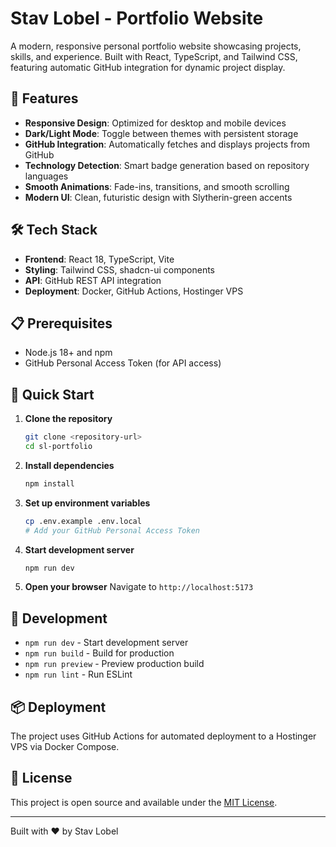 # Stav Lobel - Portfolio Website

A modern, responsive personal portfolio website showcasing projects, skills, and experience. Built with React, TypeScript, and Tailwind CSS, featuring automatic GitHub integration for dynamic project display.

## 🚀 Features

- **Responsive Design**: Optimized for desktop and mobile devices
- **Dark/Light Mode**: Toggle between themes with persistent storage
- **GitHub Integration**: Automatically fetches and displays projects from GitHub
- **Technology Detection**: Smart badge generation based on repository languages
- **Smooth Animations**: Fade-ins, transitions, and smooth scrolling
- **Modern UI**: Clean, futuristic design with Slytherin-green accents

## 🛠️ Tech Stack

- **Frontend**: React 18, TypeScript, Vite
- **Styling**: Tailwind CSS, shadcn-ui components
- **API**: GitHub REST API integration
- **Deployment**: Docker, GitHub Actions, Hostinger VPS

## 📋 Prerequisites

- Node.js 18+ and npm
- GitHub Personal Access Token (for API access)

## 🚀 Quick Start

1. **Clone the repository**
   ```bash
   git clone <repository-url>
   cd sl-portfolio
   ```

2. **Install dependencies**
   ```bash
   npm install
   ```

3. **Set up environment variables**
   ```bash
   cp .env.example .env.local
   # Add your GitHub Personal Access Token
   ```

4. **Start development server**
   ```bash
   npm run dev
   ```

5. **Open your browser**
   Navigate to `http://localhost:5173`

## 🔧 Development

- `npm run dev` - Start development server
- `npm run build` - Build for production
- `npm run preview` - Preview production build
- `npm run lint` - Run ESLint

## 📦 Deployment

The project uses GitHub Actions for automated deployment to a Hostinger VPS via Docker Compose.

## 📄 License

This project is open source and available under the [MIT License](LICENSE).

---

Built with ❤️ by Stav Lobel
